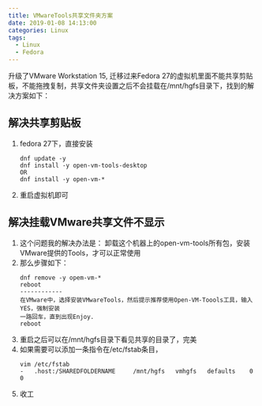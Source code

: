 ```yaml
---
title: VMwareTools共享文件夹方案
date: 2019-01-08 14:13:00
categories: Linux
tags:
  - Linux
  - Fedora
---
```


升级了VMware Workstation 15, 迁移过来Fedora 27的虚拟机里面不能共享剪贴板，不能拖拽复制，共享文件夹设置之后不会挂载在/mnt/hgfs目录下，找到的解决方案如下：  

<!-- more-->

## 解决共享剪贴板

1. fedora 27下，直接安装 
    ``` 
    dnf update -y   
    dnf install -y open-vm-tools-desktop   
    OR  
    dnf install -y open-vm-*
    ```
1. 重启虚拟机即可

## 解决挂载VMware共享文件不显示
1. 这个问题我的解决办法是： 卸载这个机器上的open-vm-tools所有包，安装VMware提供的Tools，才可以正常使用  
1. 那么步骤如下：
    ```
    dnf remove -y opem-vm-*
    reboot  
    ------------
    在VMware中，选择安装VMwareTools，然后提示推荐使用Open-VM-Toools工具，输入YES，强制安装  
    一路回车，直到出现Enjoy.
    reboot
    ```
1. 重启之后可以在/mnt/hgfs目录下看见共享的目录了，完美  
1. 如果需要可以添加一条指令在/etc/fstab条目，
    ```
    vim /etc/fstab
    -   .host:/SHAREDFOLDERNAME     /mnt/hgfs   vmhgfs   defaults    0 0 
1. 收工

